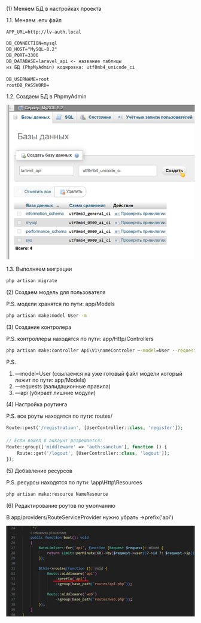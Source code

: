 (1) Меняем БД в настройках проекта

1.1. Меняем .env файл

```env
APP_URL=http://lv-auth.local
```

```env
DB_CONNECTION=mysql
DB_HOST="MySQL-8.2"
DB_PORT=3306
DB_DATABASE=laravel_api <- название таблицы
из БД (PhpMyAdmin) кодировка: utf8mb4_unicode_ci

DB_USERNAME=root
rootDB_PASSWORD=
```

1.2. Создаем БД в PhpmyAdmin

![картинка1](images/20251013233136.png)

1.3. Выполняем миграции

```cmd
php artisan migrate
```

(2) Создаем модель для пользователя

P.S. модели хранятся по пути: app/Models

```cmd
php artisan make:model User -m
```

(3) Создание контролера

P.S. контроллеры находятся по пути: app/Http/Controllers

```cmd
php artisan make:controller Api\V1\nameControler —-model=User --requests --api
```

P.S.
1. —model=User (ссылаемся на уже готовый файл модели который лежит по пути: app/Models)
2. —requests (валидационные правила)
3. —api (убирает лишние модули)

(4) Настройка роутинга

P.S. все роуты находятся по пути: routes/

```php
Route::post('/registration', [UserController::class, 'register']);

// Если вошел в аккаунт разрешается:
Route::group(['middleware' => 'auth:sanctum'], function () {
	Route::get('/logout', [UserController::class, 'logout']);
});
```

(5) Добавление ресурсов

P.S. ресурсы находятся по пути: \app\Http\Resources

```cmd
php artisan make:resource NameResource
```

(6) Редактирование роутов по умолчанию

В app/providers/RouteServiceProvider нужно убрать ->prefix('api')

![картинка1](images/photo_2025-10-15_20-53-26.jpg)